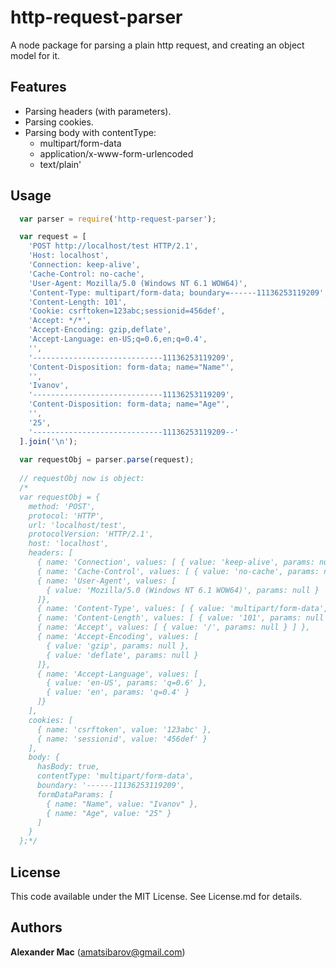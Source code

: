 http-request-parser
===================
A node package for parsing a plain http request, and creating an object model for it.


## Features
* Parsing headers (with parameters).
* Parsing cookies.
* Parsing body with contentType:
  * multipart/form-data
  * application/x-www-form-urlencoded
  * text/plain'

## Usage

```javascript
  var parser = require('http-request-parser');

  var request = [
    'POST http://localhost/test HTTP/2.1',
    'Host: localhost',
    'Connection: keep-alive',      
    'Cache-Control: no-cache',
    'User-Agent: Mozilla/5.0 (Windows NT 6.1 WOW64)',
    'Content-Type: multipart/form-data; boundary=------11136253119209',
    'Content-Length: 101',
    'Cookie: csrftoken=123abc;sessionid=456def',
    'Accept: */*',
    'Accept-Encoding: gzip,deflate',
    'Accept-Language: en-US;q=0.6,en;q=0.4',
    '',
    '-----------------------------11136253119209',
    'Content-Disposition: form-data; name="Name"',
    '',
    'Ivanov',
    '-----------------------------11136253119209',
    'Content-Disposition: form-data; name="Age"',
    '',
    '25',
    '-----------------------------11136253119209--'
  ].join('\n');
  
  var requestObj = parser.parse(request);
  
  // requestObj now is object:
  /*
  var requestObj = { 
    method: 'POST',
    protocol: 'HTTP',
    url: 'localhost/test',
    protocolVersion: 'HTTP/2.1',
    host: 'localhost',
    headers: [ 
      { name: 'Connection', values: [ { value: 'keep-alive', params: null } ] },          
      { name: 'Cache-Control', values: [ { value: 'no-cache', params: null } ] },
      { name: 'User-Agent', values: [ 
        { value: 'Mozilla/5.0 (Windows NT 6.1 WOW64)', params: null } 
      ]},
      { name: 'Content-Type', values: [ { value: 'multipart/form-data', params: 'boundary=------11136253119209' } ] },
      { name: 'Content-Length', values: [ { value: '101', params: null } ] },
      { name: 'Accept', values: [ { value: '/', params: null } ] },
      { name: 'Accept-Encoding', values: [ 
        { value: 'gzip', params: null },
        { value: 'deflate', params: null }
      ]},
      { name: 'Accept-Language', values: [
        { value: 'en-US', params: 'q=0.6' },
        { value: 'en', params: 'q=0.4' } 
      ]}
    ],
    cookies: [
      { name: 'csrftoken', value: '123abc' },
      { name: 'sessionid', value: '456def' }
    ],
    body: { 
      hasBody: true,
      contentType: 'multipart/form-data',
      boundary: '------11136253119209',
      formDataParams: [
        { name: "Name", value: "Ivanov" },
        { name: "Age", value: "25" }
      ] 
    }
  };*/
```

## License
This code available under the MIT License.
See License.md for details.  

## Authors

**Alexander Mac** ([amatsibarov@gmail.com](mailto:amatsibarov@gmail.com))
